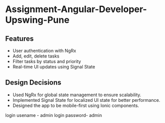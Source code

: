 # Assignment-Angular-Developer-Upswing-Pune

## Features
- User authentication with NgRx
- Add, edit, delete tasks
- Filter tasks by status and priority
- Real-time UI updates using Signal State

## Design Decisions
- Used NgRx for global state management to ensure scalability.
- Implemented Signal State for localized UI state for better performance.
- Designed the app to be mobile-first using Ionic components.

login usename - admin
login password- admin
